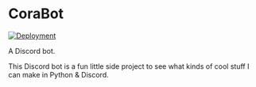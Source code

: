 # CoraBot

[![Deployment](https://github.com/Appelsiini1/CoraBot/actions/workflows/main.yml/badge.svg)](https://github.com/Appelsiini1/CoraBot/actions/workflows/main.yml)

A Discord bot.

This Discord bot is a fun little side project to see what kinds of cool stuff I can make in Python & Discord.
